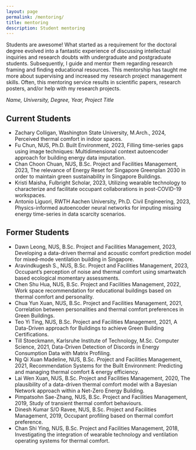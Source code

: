 ```yaml
---
layout: page
permalink: /mentoring/
title: mentoring
description: Student mentoring
---
```


Students are awesome! What started as a requirement for the doctoral degree evolved into a fantastic experience of discussing intellectual inquiries and research doubts with undergraduate and postgraduate students. Subsequently, I guide and mentor them regarding research framing and finding educational resources. This mentorship has taught me more about supervising and increased my research project management skills. Often, this mentoring service results in scientific papers, research posters, and/or help with my research projects.

_Name, University, Degree, Year, Project Title_

## Current Students
- Zachary Colligan, Washington State University, M.Arch., 2024, Perceived thermal comfort in indoor spaces.
- Fu Chun, NUS, Ph.D. Built Environment, 2023, Filling time-series gaps using image techniques: Multidimensional context autoencoder approach for building energy data imputation.
- Chan Choon Chuan, NUS, B.Sc. Project and Facilities Management, 2023, The relevance of Energy Reset for Singapore Greenplan 2030 in order to maintain green sustainability in Singapore Buildings.
- Kristi Maisha, Fulbright Scholar, 2023, Utilizing wearable technology to characterize and facilitate occupant collaborations in post-COVID-19 workspaces.
- Antonio Liguori, RWTH Aachen University, Ph.D. Civil Engineering, 2023, Physics-informed autoencoder neural networks for imputing missing energy time-series in data scarcity scenarios.

## Former Students
- Dawn Leong, NUS, B.Sc. Project and Facilities Management, 2023, Developing a data-driven thermal and acoustic comfort prediction model for mixed-mode ventilation building in Singapore.
- Aravindkugesh S., NUS, B.Sc. Project and Facilities Management, 2023, Occupant’s perception of noise and thermal comfort using smartwatch based ecological momentary assessments.
- Chen Shu Hua, NUS, B.Sc. Project and Facilities Management, 2022, Work space recommendation for educational buildings based on thermal comfort and personality.
- Chua Yun Xuan, NUS, B.Sc. Project and Facilities Management, 2021, Correlation between personalities and thermal comfort preferences in Green Buildings.
- Teo Yi Ting, NUS, B.Sc. Project and Facilities Management, 2021, A Data-Driven approach for Buildings to achieve Green Building Certifications.
- Till Stoeckmann, Karlsruhe Institute of Technology, M.Sc. Computer Science, 2021, Data-Driven Detection of Discords in Energy Consumption Data with Matrix Profiling.
- Ng Qi Xuan Madeline, NUS, B.Sc. Project and Facilities Management, 2021, Recommendation Systems for the Built Environment: Predicting and managing thermal comfort & energy efficiency.
- Lai Wen Xuan, NUS, B.Sc. Project and Facilities Management, 2020, The plausibility of a data-driven thermal comfort model with a Bayesian Network approach within a Net-Zero Energy Building.
- Pimpatsohn Sae-Zhang, NUS, B.Sc. Project and Facilities Management, 2019, Study of transient thermal comfort behaviours.
- Dinesh Kumar S/O Ravee, NUS, B.Sc. Project and Facilities Management, 2019, Occupant profiling based on thermal comfort preference.
- Chan Shi Ying, NUS, B.Sc. Project and Facilities Management, 2018, Investigating the integration of wearable technology and ventilation operating systems for thermal comfort.
